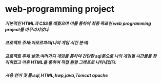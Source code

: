 # web-programming project
##### 기본적인 HTML과 CSS를 배웠으며 이를 통하여 최종 목표인 web programming project를 마무리지었다.
##### 프로젝트 주제:아모르파티(나의 게임 시간 분석)
##### 프로젝트 주제 설명:여러가지 게임을 통하여 간단한 sql문으로 나의 게임별 시간들을 정리하였고 이후 HTML을 통하여 직접 원형 그래프로 나타내었다.
##### 사용 언어 및 툴:sql,HTML,hwp,java,Tomcat apache

